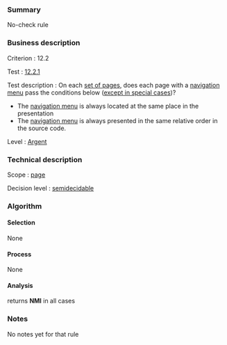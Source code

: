 ### Summary

No-check rule

### Business description

Criterion : 12.2

Test :
[12.2.1](http://www.accessiweb.org/index.php/accessiweb-22-english-version.html#test-12-2-1)

Test description : On each [set of
pages](http://www.braillenet.org/accessibilite/referentiel-aw21-en/glossaire.php#mEnsemblePages),
does each page with a [navigation
menu](http://www.braillenet.org/accessibilite/referentiel-aw21-en/glossaire.php#mMenuNav)
pass the conditions below ([except in special
cases](http://www.braillenet.org/accessibilite/referentiel-aw21-en/glossaire.php#cpCrit12- "Special cases for criterion 12.2"))?

-   The [navigation
    menu](http://www.braillenet.org/accessibilite/referentiel-aw21-en/glossaire.php#mMenuNav)
    is always located at the same place in the presentation
-   The [navigation
    menu](http://www.braillenet.org/accessibilite/referentiel-aw21-en/glossaire.php#mMenuNav)
    is always presented in the same relative order in the source code.

Level : [Argent](/en/category/rules-design/accessiweb-11/level/argent)

### Technical description

Scope : [page](/en/category/rules-design/accessiweb-11/scope/page)

Decision level :
[semidecidable](/en/category/rules-design/accessiweb-11/decision-level/semidecidable)

### Algorithm

#### Selection

None

#### Process

None

#### Analysis

returns **NMI** in all cases

### Notes

No notes yet for that rule
